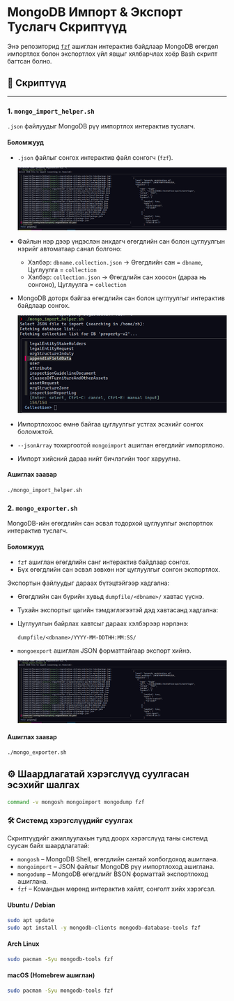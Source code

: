 # MongoDB Импорт & Экспорт Туслагч Скриптүүд

Энэ репозиторид [`fzf`](https://github.com/junegunn/fzf) ашиглан интерактив байдлаар MongoDB өгөгдөл импортлох болон экспортлох үйл явцыг хялбарчлах хоёр Bash скрипт багтсан болно.

## 📜 Скриптүүд

---

### 1. `mongo_import_helper.sh`
`.json` файлуудыг MongoDB рүү импортлох интерактив туслагч.

#### Боломжууд
- `.json` файлыг сонгох интерактив файл сонгогч (`fzf`).

  ![Файл сонгогч дэлгэцийн зураг](screenshots/dumpfile_selection.png)

- Файлын нэр дээр үндэслэн анхдагч өгөгдлийн сан болон цуглуулгын нэрийг автоматаар санал болгоно:
  - Хэлбэр: `dbname.collection.json` → Өгөгдлийн сан = `dbname`, Цуглуулга = `collection`
  - Хэлбэр: `collection.json` → Өгөгдлийн сан хоосон (дараа нь сонгоно), Цуглуулга = `collection`
- MongoDB доторх байгаа өгөгдлийн сан болон цуглуулгыг интерактив байдлаар сонгох.

  ![Файл сонгогч дэлгэцийн зураг](screenshots/col_selection.png)

- Импортлохоос өмнө байгаа цуглуулгыг устгах эсэхийг сонгох боломжтой.
- `--jsonArray` тохиргоотой `mongoimport` ашиглан өгөгдлийг импортлоно.
- Импорт хийсний дараа нийт бичлэгийн тоог харуулна.

#### Ашиглах заавар
```bash
./mongo_import_helper.sh
```

### 2. `mongo_exporter.sh`
MongoDB-ийн өгөгдлийн сан эсвэл тодорхой цуглуулгыг экспортлох интерактив туслагч.

#### Боломжууд
- `fzf` ашиглан өгөгдлийн санг интерактив байдлаар сонгох.
- Бүх өгөгдлийн сан эсвэл зөвхөн нэг цуглуулгыг сонгон экспортлох.

Экспортын файлуудыг дараах бүтэцтэйгээр хадгална:

- Өгөгдлийн сан бүрийн хувьд `dumpfile/<dbname>/` хавтас үүснэ.
- Тухайн экспортыг цагийн тэмдэглэгээтэй дэд хавтасанд хадгална:
- Цуглуулгын байрлах хавтсыг дараах хэлбэрээр нэрлэнэ:

    `dumpfile/<dbname>/YYYY-MM-DDTHH:MM:SS/`

- `mongoexport` ашиглан JSON форматтайгаар экспорт хийнэ.

  ![Файл сонгогч дэлгэцийн зураг](screenshots/dumpfile_selection.png)



#### Ашиглах заавар
```bash
./mongo_exporter.sh
```


## ⚙ Шаардлагатай хэрэгслүүд суулгасан эсэхийг шалгах
```bash
command -v mongosh mongoimport mongodump fzf
```

### 🛠 Системд хэрэгслүүдийг суулгах

Скриптүүдийг ажиллуулахын тулд доорх хэрэгслүүд таны системд суусан байх шаардлагатай:

- `mongosh` – MongoDB Shell, өгөгдлийн сантай холбогдоход ашиглана.
- `mongoimport` – JSON файлыг MongoDB рүү импортлоход ашиглана.
- `mongodump` – MongoDB өгөгдлийг BSON форматтай экспортлоход ашиглана.
- `fzf` – Командын мөрөнд интерактив хайлт, сонголт хийх хэрэгсэл.

#### Ubuntu / Debian
```bash
sudo apt update
sudo apt install -y mongodb-clients mongodb-database-tools fzf
```


#### Arch Linux
```bash
sudo pacman -Syu mongodb-tools fzf
```


#### macOS (Homebrew ашиглан)
```bash
sudo pacman -Syu mongodb-tools fzf
```





